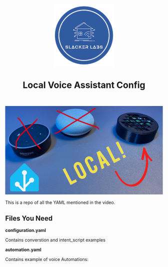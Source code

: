 <div align="center">
<img src="../images/slacker_labs.png">
<h1>Local Voice Assistant Config</h1>
<br>

[![Watch the video](../images/videos/2024-JarvisLocalSpeaker.png)](https://youtu.be/Bd9qlR0mPB0)

</div>

This is a repo of all the YAML mentioned in the video. 

<h2>Files You Need</h2>

**configuration.yaml**

Contains converstion and intent_script examples

**automation.yaml**

Contains example of voice Automations:

